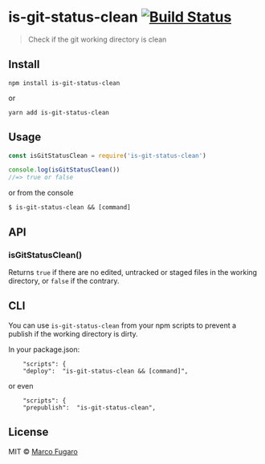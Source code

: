 # is-git-status-clean [![Build Status](https://travis-ci.org/marcofugaro/is-git-status-clean.svg?branch=master)](https://travis-ci.org/marcofugaro/is-git-status-clean)

> Check if the git working directory is clean


## Install

```
npm install is-git-status-clean
```
or
```
yarn add is-git-status-clean
```

## Usage

```js
const isGitStatusClean = require('is-git-status-clean')

console.log(isGitStatusClean())
//=> true or false
```
or from the console
```
$ is-git-status-clean && [command]
```

## API

### isGitStatusClean()
Returns `true` if there are no edited, untracked or staged files in the working directory, or `false` if the contrary.

## CLI
You can use `is-git-status-clean` from your npm scripts to prevent a publish if the working directory is dirty.

In your package.json:
```
	"scripts": {
  	"deploy":  "is-git-status-clean && [command]",
```
or even
```
	"scripts": {
  	"prepublish":  "is-git-status-clean",
```


## License

MIT © [Marco Fugaro](http://marcofugaro.it)
